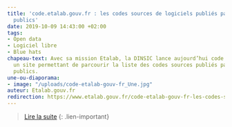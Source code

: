```yaml
---
title: 'code.etalab.gouv.fr : les codes sources de logiciels publiés par des organismes
  publics'
date: 2019-10-09 14:43:00 +02:00
tags:
- Open data
- Logiciel libre
- Blue hats
chapeau-text: Avec sa mission Etalab, la DINSIC lance aujourd’hui code.etalab.gouv.fr,
  un site permettant de parcourir la liste des codes sources publiés par des organismes
  publics.
une-ou-diaporama:
- image: "/uploads/code-etalab-gouv-fr_Une.jpg"
auteur: Etalab.gouv.fr
redirection: https://www.etalab.gouv.fr/code-etalab-gouv-fr-les-codes-sources-de-logiciels-publies-par-des-organismes-publics
---
```


> [Lire la suite](https://www.etalab.gouv.fr/code-etalab-gouv-fr-les-codes-sources-de-logiciels-publies-par-des-organismes-publics)
{: .lien-important}